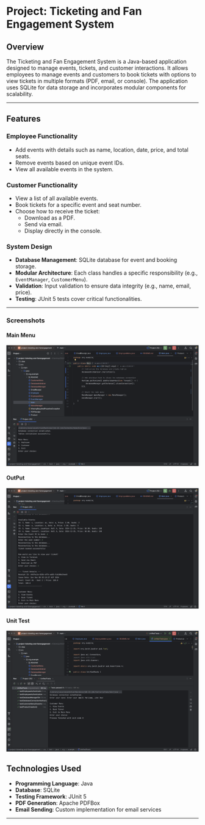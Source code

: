 # Project: Ticketing and Fan Engagement System

## Overview
The Ticketing and Fan Engagement System is a Java-based application designed to manage events, tickets, and customer interactions. It allows employees to manage events and customers to book tickets with options to view tickets in multiple formats (PDF, email, or console). The application uses SQLite for data storage and incorporates modular components for scalability.

---

## Features

### Employee Functionality
- Add events with details such as name, location, date, price, and total seats.
- Remove events based on unique event IDs.
- View all available events in the system.

### Customer Functionality
- View a list of all available events.
- Book tickets for a specific event and seat number.
- Choose how to receive the ticket:
    - Download as a PDF.
    - Send via email.
    - Display directly in the console.

### System Design
- **Database Management**: SQLite database for event and booking storage.
- **Modular Architecture**: Each class handles a specific responsibility (e.g., `EventManager`, `CustomerMenu`).
- **Validation**: Input validation to ensure data integrity (e.g., name, email, price).
- **Testing**: JUnit 5 tests cover critical functionalities.

---
### Screenshots

#### Main Menu

![Main Menu Screenshot](screenshots/Main-menu.png)

#### OutPut

![OutPut](screenshots/output.png)

#### Unit Test
![Unit Test Screenshot](screenshots/Unit-test.png)


## Technologies Used
- **Programming Language**: Java
- **Database**: SQLite
- **Testing Framework**: JUnit 5
- **PDF Generation**: Apache PDFBox
- **Email Sending**: Custom implementation for email services

---

